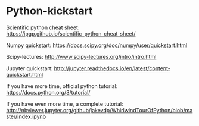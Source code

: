 # Python-kickstart

Scientific python cheat sheet:
https://ipgp.github.io/scientific_python_cheat_sheet/

Numpy quickstart: https://docs.scipy.org/doc/numpy/user/quickstart.html

Scipy-lectures: http://www.scipy-lectures.org/intro/intro.html

Jupyter quickstart: http://jupyter.readthedocs.io/en/latest/content-quickstart.html

If you have more time, official python tutorial: https://docs.python.org/3/tutorial/

If you have even more time, a complete tutorial:
http://nbviewer.jupyter.org/github/jakevdp/WhirlwindTourOfPython/blob/master/Index.ipynb
